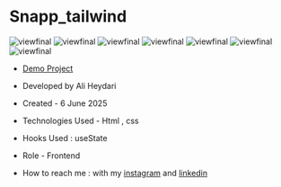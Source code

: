 # Snapp_tailwind

![viewfinal](https://github.com/user-attachments/assets/bcb86f61-6ce9-4237-8247-9716e7ddc875)
![viewfinal](https://github.com/user-attachments/assets/23de8e04-877b-4e96-a07a-4aabe1b1d48c)
![viewfinal](https://github.com/user-attachments/assets/3e243124-71a3-4d22-acde-7a4a2f2e58eb)
![viewfinal](https://github.com/user-attachments/assets/6782770d-dc22-427f-9787-6dc706b30d34)
![viewfinal](https://github.com/user-attachments/assets/25e4f6e9-33f7-438b-bde8-ee240c9f470a)
![viewfinal](https://github.com/user-attachments/assets/1d366c54-2db0-458f-a5cd-060ee864d690)
![viewfinal](https://github.com/user-attachments/assets/323dafc9-1aa9-43f4-9449-b377d71ba44b)




- [Demo Project](https://aliheydarii.github.io/Snapp_tailwind/)

- Developed by Ali Heydari

- Created - 6 June 2025

- Technologies Used - Html , css

- Hooks Used : useState 

- Role - Frontend

- How to reach me : with my [instagram](https://www.instagram.com/aliheydari.dev/) and [linkedin](https://www.linkedin.com/in/ali-heydari-3567b2191/)
